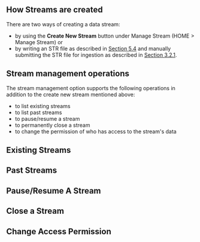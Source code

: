 ## How Streams are created

There are two ways of creating a data stream: 

* by using the __Create New Stream__ button under Manage Stream (HOME > Manage Stream) or 
* by writing an STR file as described in [Section 5.4](https://github.com/paulopinheiro1234/hadatac/wiki/5.4.-Stream-Specification-(STR)) and manually submitting the STR file for ingestion as described in [Section 3.2.1]( https://github.com/paulopinheiro1234/hadatac/wiki/3.2.-Manage-Data-File-Ingestion#321-manual-data-file-ingest). 

## Stream management operations

The stream management option supports the following operations in addition to the create new stream mentioned above: 

* to list existing streams
* to list past streams
* to pause/resume a stream
* to permanently close a stream
* to change the permission of who has access to the stream's data

## Existing Streams 

## Past Streams

## Pause/Resume A Stream

## Close a Stream

## Change Access Permission 
